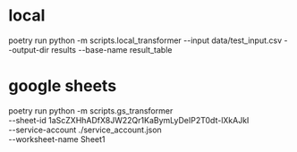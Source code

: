 # local 
poetry run python -m scripts.local_transformer --input data/test_input.csv --output-dir results --base-name result_table

# google sheets
poetry run python -m scripts.gs_transformer \
  --sheet-id 1aScZXHhADfX8JW22Qr1KaBymLyDeIP2T0dt-lXkAJkI \
  --service-account ./service_account.json \
  --worksheet-name Sheet1

